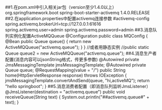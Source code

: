 ##1.在pom.xml中引入相关jar包（version至少1.4.0以上）
	<dependency>
		<groupId>org.springframework.boot</groupId>
		<artifactId>spring-boot-starter-activemq</artifactId>
		<version>1.4.0.RELEASE</version>
	</dependency>
##2.在application.properties中配置activemq连接参数
	#activemq-config
	spring.activemq.brokerUrl=tcp://127.0.0.1:61616
	spring.activemq.user=admin
	spring.activemq.password=admin
##3.消息队列实例化配置ActiveMQQueue
	@Configuration
	public class MQConfig {
		@Bean
		public Queue queue() {
			return new ActiveMQQueue("activemq.queue");
		}
	}
	//或者用静态实例
	//public static Queue queue2 = new ActiveMQQueue("activemq.queue");
##4.消息生产者配置(消息内容可以jsonString格式，传更多参数)
	@Autowired
	private JmsMessagingTemplate jmsMessagingTemplate;
	@Autowired
	private Queue queue;
	@RequestMapping(value = "/")
	public String home(HttpServletResponse response) throws IOException {
		jmsMessagingTemplate.convertAndSend(queue, "hi,activeMQ");
		return "hello springboot";
	}
##5.消息消费者配置（即消息队列监听JmsListener）
	@JmsListener(destination = "activemq.queue")
	public void receiveQueue(String text) {
		System.out.println("##activemq.queue#" + text);
	}